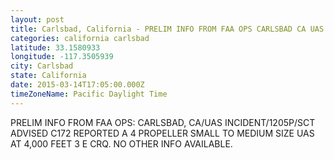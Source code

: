 ```yaml
---
layout: post
title: Carlsbad, California - PRELIM INFO FROM FAA OPS CARLSBAD CA UAS INCIDENT 1205P SCT ADVISED C172 REPORTED A
categories: california carlsbad
latitude: 33.1580933
longitude: -117.3505939
city: Carlsbad
state: California
date: 2015-03-14T17:05:00.000Z
timeZoneName: Pacific Daylight Time
---
```


PRELIM INFO FROM FAA OPS: CARLSBAD, CA/UAS INCIDENT/1205P/SCT ADVISED C172 REPORTED A 4 PROPELLER SMALL TO MEDIUM SIZE UAS AT 4,000 FEET 3 E CRQ. NO OTHER INFO AVAILABLE. 